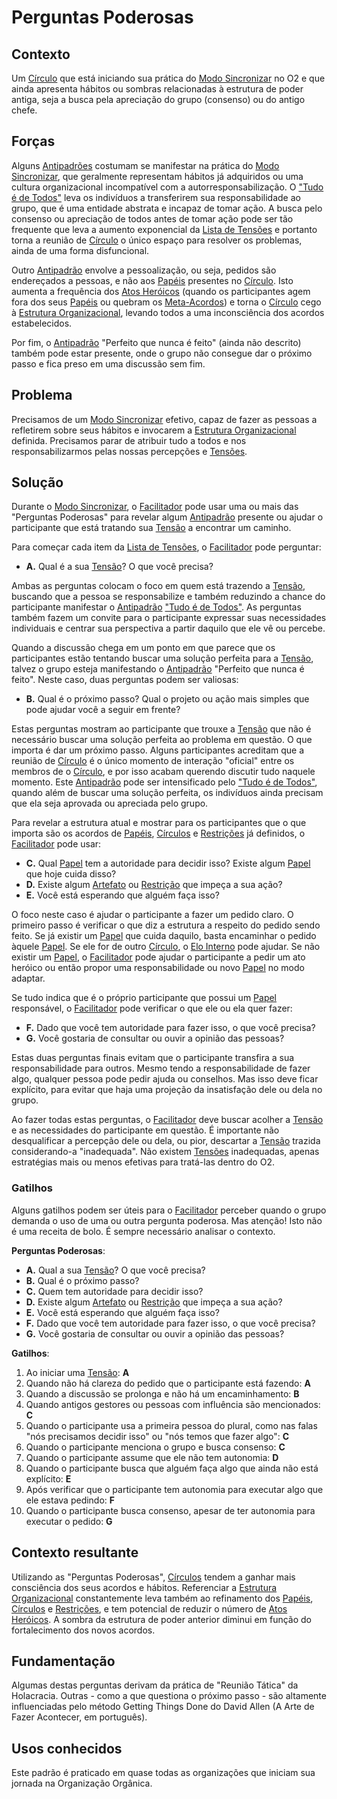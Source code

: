 # Perguntas Poderosas

## Contexto

Um [Círculo](../../meta-acordos.md#-circulos) que está iniciando sua prática do [Modo Sincronizar](../../meta-acordos.md#-modo-sincronizar) no O2 e que ainda apresenta hábitos ou sombras relacionadas à estrutura de poder antiga, seja a busca pela apreciação do grupo \(consenso\) ou do antigo chefe.

## Forças

Alguns [Antipadrões](../antipadroes/) costumam se manifestar na prática do [Modo Sincronizar](../../meta-acordos.md#-modo-sincronizar), que geralmente representam hábitos já adquiridos ou uma cultura organizacional incompatível com a autorresponsabilização. O ["Tudo é de Todos"](../antipadroes/tudo-e-de-todos.md) leva os indivíduos a transferirem sua responsabilidade ao grupo, que é uma entidade abstrata e incapaz de tomar ação. A busca pelo consenso ou apreciação de todos antes de tomar ação pode ser tão frequente que leva a aumento exponencial da [Lista de Tensões](../../meta-acordos.md#-lista-de-tensoes) e portanto torna a reunião de [Círculo](../../meta-acordos.md#-circulos) o único espaço para resolver os problemas, ainda de uma forma disfuncional.

Outro [Antipadrão](../antipadroes/) envolve a pessoalização, ou seja, pedidos são endereçados a pessoas, e não aos [Papéis](../../meta-acordos.md#-papeis) presentes no [Círculo](../../meta-acordos.md#-circulos). Isto aumenta a frequência dos [Atos Heróicos]() \(quando os participantes agem fora dos seus [Papéis](../../meta-acordos.md#-papeis) ou quebram os [Meta-Acordos](../../meta-acordos.md)\) e torna o [Círculo](../../meta-acordos.md#-circulos) cego à [Estrutura Organizacional](../../meta-acordos.md#-estrutura-organizacional), levando todos a uma inconsciência dos acordos estabelecidos.

Por fim, o [Antipadrão](../antipadroes/) "Perfeito que nunca é feito" \(ainda não descrito\) também pode estar presente, onde o grupo não consegue dar o próximo passo e fica preso em uma discussão sem fim.

## Problema

Precisamos de um [Modo Sincronizar](../../meta-acordos.md#-modo-sincronizar) efetivo, capaz de fazer as pessoas a refletirem sobre seus hábitos e invocarem a [Estrutura Organizacional](../../meta-acordos.md#-estrutura-organizacional) definida. Precisamos parar de atribuir tudo a todos e nos responsabilizarmos pelas nossas percepções e [Tensões](../../meta-acordos.md#-organizacao).

## Solução

Durante o [Modo Sincronizar](../../meta-acordos.md#-modo-sincronizar), o [Facilitador](../../meta-acordos.md#-facilitador) pode usar uma ou mais das "Perguntas Poderosas" para revelar algum [Antipadrão](../antipadroes/) presente ou ajudar o participante que está tratando sua [Tensão](../../meta-acordos.md#-organizacao) a encontrar um caminho.

Para começar cada item da [Lista de Tensões](../../meta-acordos.md#-lista-de-tensoes), o [Facilitador](../../meta-acordos.md#-facilitador) pode perguntar:

* **A.** Qual é a sua [Tensão](../../meta-acordos.md#-organizacao)? O que você precisa?

Ambas as perguntas colocam o foco em quem está trazendo a [Tensão](../../meta-acordos.md#-organizacao), buscando que a pessoa se responsabilize e também reduzindo a chance do participante manifestar o [Antipadrão](../antipadroes/) ["Tudo é de Todos"](../antipadroes/tudo-e-de-todos.md). As perguntas também fazem um convite para o participante expressar suas necessidades individuais e centrar sua perspectiva a partir daquilo que ele vê ou percebe.

Quando a discussão chega em um ponto em que parece que os participantes estão tentando buscar uma solução perfeita para a [Tensão](../../meta-acordos.md#-organizacao), talvez o grupo esteja manifestando o [Antipadrão](../antipadroes/) "Perfeito que nunca é feito". Neste caso, duas perguntas podem ser valiosas:

* **B.** Qual é o próximo passo? Qual o projeto ou ação mais simples que pode ajudar você a seguir em frente?

Estas perguntas mostram ao participante que trouxe a [Tensão](../../meta-acordos.md#-organizacao) que não é necessário buscar uma solução perfeita ao problema em questão. O que importa é dar um próximo passo. Alguns participantes acreditam que a reunião de [Círculo](../../meta-acordos.md#-circulos) é o único momento de interação "oficial" entre os membros de o [Círculo](../../meta-acordos.md#-circulos), e por isso acabam querendo discutir tudo naquele momento. Este [Antipadrão](../antipadroes/) pode ser intensificado pelo ["Tudo é de Todos"](../antipadroes/tudo-e-de-todos.md), quando além de buscar uma solução perfeita, os indivíduos ainda precisam que ela seja aprovada ou apreciada pelo grupo.

Para revelar a estrutura atual e mostrar para os participantes que o que importa são os acordos de [Papéis](../../meta-acordos.md#-papeis), [Círculos](../../meta-acordos.md#-circulos) e [Restrições](../../meta-acordos.md#-restricoes) já definidos, o [Facilitador](../../meta-acordos.md#-facilitador) pode usar:

* **C.** Qual [Papel](../../meta-acordos.md#-papeis) tem a autoridade para decidir isso? Existe algum [Papel](../../meta-acordos.md#-papeis) que hoje cuida disso?
* **D.** Existe algum [Artefato](../../meta-acordos.md#-papeis) ou [Restrição](../../meta-acordos.md#-restricoes) que impeça a sua ação?
* **E.** Você está esperando que alguém faça isso?

O foco neste caso é ajudar o participante a fazer um pedido claro. O primeiro passo é verificar o que diz a estrutura a respeito do pedido sendo feito. Se já existir um [Papel](../../meta-acordos.md#-papeis) que cuida daquilo, basta encaminhar o pedido àquele [Papel](../../meta-acordos.md#-papeis). Se ele for de outro [Círculo](../../meta-acordos.md#-circulos), o [Elo Interno](../../meta-acordos.md#-elo-interno) pode ajudar. Se não existir um [Papel](../../meta-acordos.md#-papeis), o [Facilitador](../../meta-acordos.md#-facilitador) pode ajudar o participante a pedir um ato heróico ou então propor uma responsabilidade ou novo [Papel](../../meta-acordos.md#-papeis) no modo adaptar.

Se tudo indica que é o próprio participante que possui um [Papel](../../meta-acordos.md#-papeis) responsável, o [Facilitador](../../meta-acordos.md#-facilitador) pode verificar o que ele ou ela quer fazer:

* **F.** Dado que você tem autoridade para fazer isso, o que você precisa?
* **G.** Você gostaria de consultar ou ouvir a opinião das pessoas?

Estas duas perguntas finais evitam que o participante transfira a sua responsabilidade para outros. Mesmo tendo a responsabilidade de fazer algo, qualquer pessoa pode pedir ajuda ou conselhos. Mas isso deve ficar explícito, para evitar que haja uma projeção da insatisfação dele ou dela no grupo.

Ao fazer todas estas perguntas, o [Facilitador](../../meta-acordos.md#-facilitador) deve buscar acolher a [Tensão](../../meta-acordos.md#-organizacao) e as necessidades do participante em questão. É importante não desqualificar a percepção dele ou dela, ou pior, descartar a [Tensão](../../meta-acordos.md#-organizacao) trazida considerando-a "inadequada". Não existem [Tensões](../../meta-acordos.md#-organizacao) inadequadas, apenas estratégias mais ou menos efetivas para tratá-las dentro do O2.

### Gatilhos

Alguns gatilhos podem ser úteis para o [Facilitador](../../meta-acordos.md#-facilitador) perceber quando o grupo demanda o uso de uma ou outra pergunta poderosa. Mas atenção! Isto não é uma receita de bolo. É sempre necessário analisar o contexto.

**Perguntas Poderosas**:

* **A.** Qual a sua [Tensão](../../meta-acordos.md#-organizacao)? O que você precisa?
* **B.** Qual é o próximo passo?
* **C.** Quem tem autoridade para decidir isso?
* **D.** Existe algum [Artefato](../../meta-acordos.md#-papeis) ou [Restrição](../../meta-acordos.md#-restricoes) que impeça a sua ação?
* **E.** Você está esperando que alguém faça isso?
* **F.** Dado que você tem autoridade para fazer isso, o que você precisa?
* **G.** Você gostaria de consultar ou ouvir a opinião das pessoas?

**Gatilhos**:

1. Ao iniciar uma [Tensão](../../meta-acordos.md#-organizacao): **A**
2. Quando não há clareza do pedido que o participante está fazendo: **A**
3. Quando a discussão se prolonga e não há um encaminhamento: **B**
4. Quando antigos gestores ou pessoas com influência são mencionados: **C**
5. Quando o participante usa a primeira pessoa do plural, como nas falas "nós precisamos decidir isso" ou "nós temos que fazer algo": **C**
6. Quando o participante menciona o grupo e busca consenso: **C**
7. Quando o participante assume que ele não tem autonomia: **D**
8. Quando o participante busca que alguém faça algo que ainda não está explícito: **E**
9. Após verificar que o participante tem autonomia para executar algo que ele estava pedindo: **F**
10. Quando o participante busca consenso, apesar de ter autonomia para executar o pedido: **G**

## Contexto resultante

Utilizando as "Perguntas Poderosas", [Círculos](../../meta-acordos.md#-circulos) tendem a ganhar mais consciência dos seus acordos e hábitos. Referenciar a [Estrutura Organizacional](../../meta-acordos.md#-estrutura-organizacional) constantemente leva também ao refinamento dos [Papéis](../../meta-acordos.md#-papeis), [Círculos](../../meta-acordos.md#-circulos) e [Restrições](../../meta-acordos.md#-restricoes), e tem potencial de reduzir o número de [Atos Heróicos](). A sombra da estrutura de poder anterior diminui em função do fortalecimento dos novos acordos.

## Fundamentação

Algumas destas perguntas derivam da prática de "Reunião Tática" da Holacracia. Outras - como a que questiona o próximo passo - são altamente influenciadas pelo método Getting Things Done do David Allen \(A Arte de Fazer Acontecer, em português\).

## Usos conhecidos

Este padrão é praticado em quase todas as organizações que iniciam sua jornada na Organização Orgânica.

<!-- Links -->
[meta-acordos]: ../../meta-acordos.md#meta-acordos-da-organizacao-organica
[organizacao ]: ../../meta-acordos.md#1-organizacao
[proposito]: ../../meta-acordos.md#1.1-proposito
[colegas]: ../../meta-acordos.md#1.2-colegas
[tensoes]: ../../meta-acordos.md#1.3-tensoes-criativas
[estrutura-organizacional]: ../../meta-acordos.md#2-estrutura-organizacional
[papeis]: ../../meta-acordos.md#2.1-papeis
[energizacao]: ../../meta-acordos.md#2.1.1-energizacao
[autoridade-do-papel]: ../../meta-acordos.md#2.1.2-autoridade-do-papel
[deixando-papeis]: ../../meta-acordos.md#2.1.3-deixando-papeis
[circulos]: ../../meta-acordos.md#2.2-circulos
[circulos-nao-alteram-sua-definicao]: ../../meta-acordos.md#2.2.1-circulos-nao-alteram-sua-definicao
[circulos-nao-estruturam-seus-circulos-internos]: ../../meta-acordos.md#2.2.2-circulos-nao-estruturam-seus-circulos-internos
[artefatos-do-circulo]: ../../meta-acordos.md#2.3-artefatos-do-circulo
[circulos-podem-delegar-artefatos]: ../../meta-acordos.md#2.3.1-circulos-podem-delegar-artefatos
[integrantes-do-circulo]: ../../meta-acordos.md#2.4-integrantes-do-circulo
[restricoes]: ../../meta-acordos.md#2.5-restricoes
[restricoes-nao-estabelecem-responsabilidades]: ../../meta-acordos.md#2.5.1-restricoes-nao-estabelecem-responsabilidades
[prioridades-do-circulo]: ../../meta-acordos.md#2.6-prioridades-do-circulo
[reunioes-e-interacoes]: ../../meta-acordos.md#3-reunioes-e-interacoes
[revisar]: ../../meta-acordos.md#3.1-revisar
[sincronizar]: ../../meta-acordos.md#3.2-sincronizar
[adaptar]: ../../meta-acordos.md#3.3-adaptar
[operacoes-de-adaptar]: ../../meta-acordos.md#3.3.1-operacoes-de-adaptar
[decisao-integrativa]: ../../meta-acordos.md#3.3.2-decisao-integrativa
[proposta]: ../../meta-acordos.md#3.3.2.1-proposta
[apresentacao-de-exemplos]: ../../meta-acordos.md#3.3.2.2-apresentacao-de-exemplos
[facilitador-pode-descartar-a-proposta]: ../../meta-acordos.md#3.3.2.3-facilitador-pode-descartar-a-proposta
[objecoes]: ../../meta-acordos.md#3.3.2.4-objecoes
[objecoes-validas]: ../../meta-acordos.md#3.3.2.5-objecoes-validas
[facilitador-pode-descartar-a-objecao]: ../../meta-acordos.md#3.3.2.6-facilitador-pode-descartar-a-objecao
[integracao]: ../../meta-acordos.md#3.3.2.7-integracao
[quebra-dos-meta-acordos]: ../../meta-acordos.md#3.3.2.8-quebra-dos-meta-acordos
[cuidar]: ../../meta-acordos.md#3.4-cuidar
[reuniao-de-circulo]: ../../meta-acordos.md#3.5-reuniao-de-circulo
[somente-integrantes-podem-tratar-tensoes]: ../../meta-acordos.md#3.5.1-somente-integrantes-podem-tratar-tensoes
[formato-da-reuniao]: ../../meta-acordos.md#3.5.2-formato-da-reuniao
[integrantes-ausentes]: ../../meta-acordos.md#3.5.3-integrantes-ausentes
[priorize-a-reuniao]: ../../meta-acordos.md#3.5.4-priorize-a-reuniao
[restricoes-de-facilitacao]: ../../meta-acordos.md#3.6-restricoes-de-facilitacao
[uma-tensao-de-cada-vez]: ../../meta-acordos.md#3.6.1-uma-tensao-de-cada-vez
[lista-de-tensoes]: ../../meta-acordos.md#3.6.2-lista-de-tensoes
[interacoes-assincronas]: ../../meta-acordos.md#3.7-interacoes-assincronas
[novas-interacoes]: ../../meta-acordos.md#3.8-novas-interacoes
[papeis-essenciais]: ../../meta-acordos.md#4-papeis-essenciais
[guia]: ../../meta-acordos.md#4.1-guia
[energizacao-do-guia]: ../../meta-acordos.md#4.1.1-energizacao-do-guia
[representante]: ../../meta-acordos.md#4.2-representante
[facilitador]: ../../meta-acordos.md#4.3-facilitador
[escriba]: ../../meta-acordos.md#4.4-escriba
[papeis-essenciais-eleitos]: ../../meta-acordos.md#4.5-papeis-essenciais-eleitos
[colegas-elegiveis]: ../../meta-acordos.md#4.5.1-colegas-elegiveis
[eleicoes]: ../../meta-acordos.md#4.5.2-eleicoes
[alteracoes-nos-papeis-essenciais]: ../../meta-acordos.md#4.5.3-alteracoes-nos-papeis-essenciais
[alteracoes-nos-papeis-essenciais-nao-propagam]: ../../meta-acordos.md#4.5.3.1-alteracoes-nos-papeis-essenciais-nao-propagam
[energizacao-de-papeis-definidos]: ../../meta-acordos.md#5-energizacao-de-papeis-definidos
[foco]: ../../meta-acordos.md#5.1-foco
[autorresponsabilizacao]: ../../meta-acordos.md#5.2-autorresponsabilizacao
[transparencia]: ../../meta-acordos.md#5.3-transparencia
[ato-heroico]: ../../meta-acordos.md#5.4-ato-heroico

